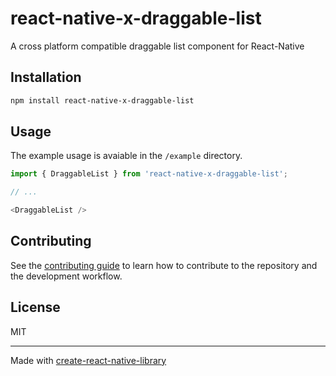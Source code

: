 # react-native-x-draggable-list

A cross platform compatible draggable list component for React-Native

## Installation

```sh
npm install react-native-x-draggable-list
```

## Usage
The example usage is avaiable in the `/example` directory.

```js
import { DraggableList } from 'react-native-x-draggable-list';

// ...

<DraggableList />
```

## Contributing

See the [contributing guide](CONTRIBUTING.md) to learn how to contribute to the repository and the development workflow.

## License

MIT

---

Made with [create-react-native-library](https://github.com/callstack/react-native-builder-bob)
